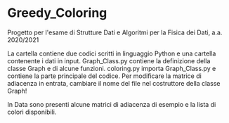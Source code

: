 # Greedy_Coloring
Progetto per l'esame di Strutture Dati e Algoritmi per la Fisica dei Dati, a.a. 2020/2021

La cartella contiene due  codici scritti in linguaggio Python e una cartella contenente i dati in input.
Graph_Class.py contiene la definizione della classe Graph e di alcune funzioni.
coloring.py importa Graph_Class.py e contiene la parte principale del codice. Per modificare la matrice di adiacenza in entrata, cambiare il nome del file nel costruttore della classe Graph!

In Data sono presenti alcune matrici di adiacenza di esempio e la lista di colori disponibili.
